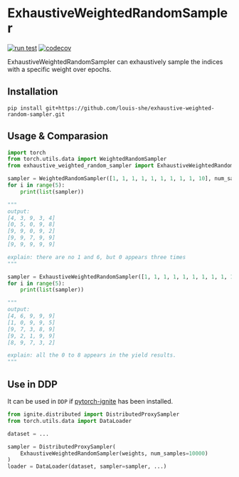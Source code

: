 # ExhaustiveWeightedRandomSampler
[![run test](https://github.com/louis-she/exhaustive-weighted-random-sampler/actions/workflows/test.yaml/badge.svg)](https://github.com/louis-she/exhaustive-weighted-random-sampler/actions/workflows/test.yaml)
[![codecov](https://codecov.io/gh/louis-she/exhaustive-weighted-random-sampler/branch/main/graph/badge.svg?token=MMZ4PEB1Y7)](https://codecov.io/gh/louis-she/exhaustive-weighted-random-sampler)

ExhaustiveWeightedRandomSampler can exhaustively sample the indices with a specific weight over epochs.

## Installation

```
pip install git+https://github.com/louis-she/exhaustive-weighted-random-sampler.git
```

## Usage & Comparasion

```python
import torch
from torch.utils.data import WeightedRandomSampler
from exhaustive_weighted_random_sampler import ExhaustiveWeightedRandomSampler

sampler = WeightedRandomSampler([1, 1, 1, 1, 1, 1, 1, 1, 1, 10], num_samples=5)
for i in range(5):
    print(list(sampler))

"""
output:
[4, 3, 9, 3, 4]
[0, 5, 0, 9, 8]
[9, 9, 0, 9, 2]
[9, 9, 7, 9, 9]
[9, 9, 9, 9, 9]

explain: there are no 1 and 6, but 0 appears three times
"""

sampler = ExhaustiveWeightedRandomSampler([1, 1, 1, 1, 1, 1, 1, 1, 1, 10], num_samples=5)
for i in range(5):
    print(list(sampler))

"""
output:
[4, 6, 9, 9, 9]
[1, 0, 9, 9, 5]
[9, 7, 3, 8, 9]
[9, 2, 1, 9, 9]
[8, 9, 7, 3, 2]

explain: all the 0 to 8 appears in the yield results.
"""
```

## Use in DDP

It can be used in `DDP` if [pytorch-ignite](https://pytorch.org/ignite/index.html) has been installed.

```python
from ignite.distributed import DistributedProxySampler
from torch.utils.data import DataLoader

dataset = ...

sampler = DistributedProxySampler(
    ExhaustiveWeightedRandomSampler(weights, num_samples=10000)
)
loader = DataLoader(dataset, sampler=sampler, ...)
```
